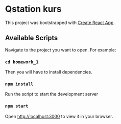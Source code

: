 # Qstation kurs

This project was bootstrapped with [Create React App](https://github.com/facebook/create-react-app).

## Available Scripts

Navigate to the project you want to open.
For example:

### `cd homework_1`

Then you will have to install dependencies.

### `npm install`

Run the script to start the development server

### `npm start`

Open [http://localhost:3000](http://localhost:3000) to view it in your browser.
